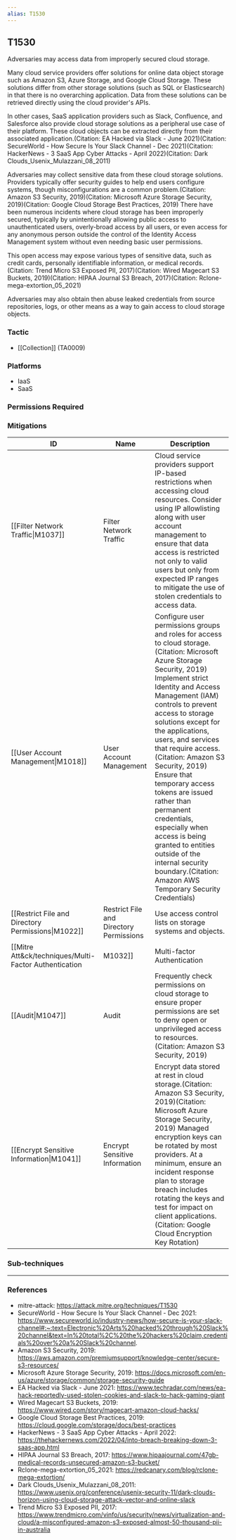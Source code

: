 ```yaml
---
alias: T1530
---
```


## T1530

Adversaries may access data from improperly secured cloud storage.

Many cloud service providers offer solutions for online data object storage such as Amazon S3, Azure Storage, and Google Cloud Storage. These solutions differ from other storage solutions (such as SQL or Elasticsearch) in that there is no overarching application. Data from these solutions can be retrieved directly using the cloud provider's APIs. 

In other cases, SaaS application providers such as Slack, Confluence, and Salesforce also provide cloud storage solutions as a peripheral use case of their platform. These cloud objects can be extracted directly from their associated application.(Citation: EA Hacked via Slack - June 2021)(Citation: SecureWorld - How Secure Is Your Slack Channel - Dec 2021)(Citation: HackerNews - 3 SaaS App Cyber Attacks - April 2022)(Citation: Dark Clouds_Usenix_Mulazzani_08_2011)

Adversaries may collect sensitive data from these cloud storage solutions. Providers typically offer security guides to help end users configure systems, though misconfigurations are a common problem.(Citation: Amazon S3 Security, 2019)(Citation: Microsoft Azure Storage Security, 2019)(Citation: Google Cloud Storage Best Practices, 2019) There have been numerous incidents where cloud storage has been improperly secured, typically by unintentionally allowing public access to unauthenticated users, overly-broad access by all users, or even access for any anonymous person outside the control of the Identity Access Management system without even needing basic user permissions.

This open access may expose various types of sensitive data, such as credit cards, personally identifiable information, or medical records.(Citation: Trend Micro S3 Exposed PII, 2017)(Citation: Wired Magecart S3 Buckets, 2019)(Citation: HIPAA Journal S3 Breach, 2017)(Citation: Rclone-mega-extortion_05_2021)

Adversaries may also obtain then abuse leaked credentials from source repositories, logs, or other means as a way to gain access to cloud storage objects.


### Tactic
- [[Collection]] (TA0009)

### Platforms
- IaaS
- SaaS

### Permissions Required

### Mitigations

| ID | Name | Description |
| --- | --- | --- |
| [[Filter Network Traffic\|M1037]] | Filter Network Traffic | Cloud service providers support IP-based restrictions when accessing cloud resources. Consider using IP allowlisting along with user account management to ensure that data access is restricted not only to valid users but only from expected IP ranges to mitigate the use of stolen credentials to access data. |
| [[User Account Management\|M1018]] | User Account Management | Configure user permissions groups and roles for access to cloud storage.(Citation: Microsoft Azure Storage Security, 2019) Implement strict Identity and Access Management (IAM) controls to prevent access to storage solutions except for the applications, users, and services that require access.(Citation: Amazon S3 Security, 2019) Ensure that temporary access tokens are issued rather than permanent credentials, especially when access is being granted to entities outside of the internal security boundary.(Citation: Amazon  AWS Temporary Security Credentials) |
| [[Restrict File and Directory Permissions\|M1022]] | Restrict File and Directory Permissions | Use access control lists on storage systems and objects. |
| [[Mitre Att&ck/techniques/Multi-Factor Authentication|M1032]] | Multi-factor Authentication | Consider using multi-factor authentication to restrict access to resources and cloud storage APIs.(Citation: Amazon S3 Security, 2019) |
| [[Audit\|M1047]] | Audit | Frequently check permissions on cloud storage to ensure proper permissions are set to deny open or unprivileged access to resources.(Citation: Amazon S3 Security, 2019) |
| [[Encrypt Sensitive Information\|M1041]] | Encrypt Sensitive Information | Encrypt data stored at rest in cloud storage.(Citation: Amazon S3 Security, 2019)(Citation: Microsoft Azure Storage Security, 2019) Managed encryption keys can be rotated by most providers. At a minimum, ensure an incident response plan to storage breach includes rotating the keys and test for impact on client applications.(Citation: Google Cloud Encryption Key Rotation) |

### Sub-techniques


---
### References

- mitre-attack: https://attack.mitre.org/techniques/T1530
- SecureWorld - How Secure Is Your Slack Channel - Dec 2021: https://www.secureworld.io/industry-news/how-secure-is-your-slack-channel#:~:text=Electronic%20Arts%20hacked%20through%20Slack%20channel&text=In%20total%2C%20the%20hackers%20claim,credentials%20over%20a%20Slack%20channel.
- Amazon S3 Security, 2019: https://aws.amazon.com/premiumsupport/knowledge-center/secure-s3-resources/
- Microsoft Azure Storage Security, 2019: https://docs.microsoft.com/en-us/azure/storage/common/storage-security-guide
- EA Hacked via Slack - June 2021: https://www.techradar.com/news/ea-hack-reportedly-used-stolen-cookies-and-slack-to-hack-gaming-giant
- Wired Magecart S3 Buckets, 2019: https://www.wired.com/story/magecart-amazon-cloud-hacks/
- Google Cloud Storage Best Practices, 2019: https://cloud.google.com/storage/docs/best-practices
- HackerNews - 3 SaaS App Cyber Attacks - April 2022: https://thehackernews.com/2022/04/into-breach-breaking-down-3-saas-app.html
- HIPAA Journal S3 Breach, 2017: https://www.hipaajournal.com/47gb-medical-records-unsecured-amazon-s3-bucket/
- Rclone-mega-extortion_05_2021: https://redcanary.com/blog/rclone-mega-extortion/
- Dark Clouds_Usenix_Mulazzani_08_2011: https://www.usenix.org/conference/usenix-security-11/dark-clouds-horizon-using-cloud-storage-attack-vector-and-online-slack
- Trend Micro S3 Exposed PII, 2017: https://www.trendmicro.com/vinfo/us/security/news/virtualization-and-cloud/a-misconfigured-amazon-s3-exposed-almost-50-thousand-pii-in-australia

